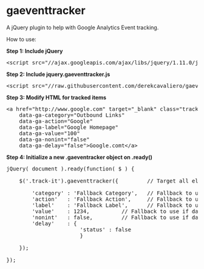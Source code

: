 gaeventtracker
==============

A jQuery plugin to help with Google Analytics Event tracking.

How to use:

<strong>Step 1: Include jQuery</strong>

<pre>
&lt;script src="//ajax.googleapis.com/ajax/libs/jquery/1.11.0/jquery.min.js"&gt;&lt;/script&gt;
</pre>

<strong>Step 2: Include jquery.gaeventtracker.js</strong>

<pre>
&lt;script src="//raw.githubusercontent.com/derekcavaliero/gaeventtracker/master/jquery.gaeventtracker.js"&gt;&lt;/script&gt;
</pre>

<strong>Step 3: Modify HTML for tracked items</strong>

<pre>
&lt;a href="http://www.google.com" target="_blank" class="track-it" 
    data-ga-category="Outbound Links" 
    data-ga-action="Google" 
    data-ga-label="Google Homepage" 
    data-ga-value="100" 
    data-ga-nonint="false" 
    data-ga-delay="false"&gt;Google.comt&lt;/a&gt;
</pre>

<strong>Step 4: Initialize a new .gaeventracker object on .ready()</strong>

<pre>
jQuery( document ).ready(function( $ ) {

	$('.track-it').gaeventtracker({ 		// Target all elements with class "track-it"
	
  		'category' : 'Fallback Category',	// Fallback to use if data-ga-category attribute isn't set
  		'action'   : 'Fallback Action',		// Fallback to use if data-ga-action attribute isn't set
  		'label'    : 'Fallback Label',		// Fallback to use if data-ga-label attribute isn't set
  		'value'    : 1234,			// Fallback to use if data-ga-value attribute isn't set
  		'nonint'   : false,			// Fallback to use if data-ga-nonint attribute isn't set
  		'delay'    : {
  		               'status' : false 
		               }
		               
	});	
	
});
</pre>
